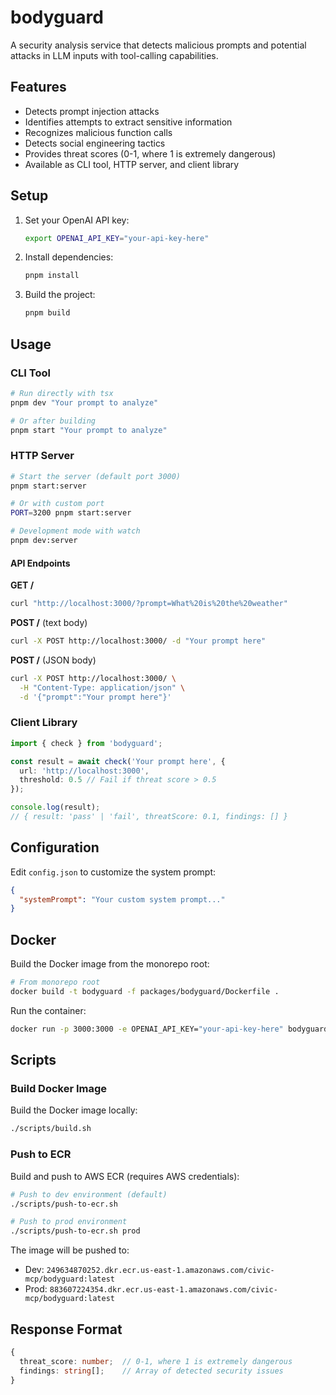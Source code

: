 # bodyguard

A security analysis service that detects malicious prompts and potential attacks in LLM inputs with tool-calling capabilities.

## Features

- Detects prompt injection attacks
- Identifies attempts to extract sensitive information
- Recognizes malicious function calls
- Detects social engineering tactics
- Provides threat scores (0-1, where 1 is extremely dangerous)
- Available as CLI tool, HTTP server, and client library

## Setup

1. Set your OpenAI API key:
   ```bash
   export OPENAI_API_KEY="your-api-key-here"
   ```

2. Install dependencies:
   ```bash
   pnpm install
   ```

3. Build the project:
   ```bash
   pnpm build
   ```

## Usage

### CLI Tool
```bash
# Run directly with tsx
pnpm dev "Your prompt to analyze"

# Or after building
pnpm start "Your prompt to analyze"
```

### HTTP Server
```bash
# Start the server (default port 3000)
pnpm start:server

# Or with custom port
PORT=3200 pnpm start:server

# Development mode with watch
pnpm dev:server
```

#### API Endpoints

**GET /**
```bash
curl "http://localhost:3000/?prompt=What%20is%20the%20weather"
```

**POST /** (text body)
```bash
curl -X POST http://localhost:3000/ -d "Your prompt here"
```

**POST /** (JSON body)
```bash
curl -X POST http://localhost:3000/ \
  -H "Content-Type: application/json" \
  -d '{"prompt":"Your prompt here"}'
```

### Client Library
```typescript
import { check } from 'bodyguard';

const result = await check('Your prompt here', {
  url: 'http://localhost:3000',
  threshold: 0.5 // Fail if threat score > 0.5
});

console.log(result);
// { result: 'pass' | 'fail', threatScore: 0.1, findings: [] }
```

## Configuration

Edit `config.json` to customize the system prompt:
```json
{
  "systemPrompt": "Your custom system prompt..."
}
```

## Docker

Build the Docker image from the monorepo root:
```bash
# From monorepo root
docker build -t bodyguard -f packages/bodyguard/Dockerfile .
```

Run the container:
```bash
docker run -p 3000:3000 -e OPENAI_API_KEY="your-api-key-here" bodyguard
```

## Scripts

### Build Docker Image
Build the Docker image locally:
```bash
./scripts/build.sh
```

### Push to ECR
Build and push to AWS ECR (requires AWS credentials):
```bash
# Push to dev environment (default)
./scripts/push-to-ecr.sh

# Push to prod environment
./scripts/push-to-ecr.sh prod
```

The image will be pushed to:
- Dev: `249634870252.dkr.ecr.us-east-1.amazonaws.com/civic-mcp/bodyguard:latest`
- Prod: `883607224354.dkr.ecr.us-east-1.amazonaws.com/civic-mcp/bodyguard:latest`

## Response Format

```typescript
{
  threat_score: number;  // 0-1, where 1 is extremely dangerous
  findings: string[];    // Array of detected security issues
}
```